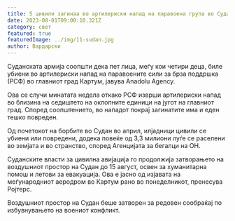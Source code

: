 ```yaml
---
title: 5 цивили загинаа во артилериски напад на паравоена група во Судан
date: 2023-08-01T09:00:10.321Z
category: свет
featured: true
featuredImage: ../img/11-sudan.jpg
author: Вардарски
---
```

Суданската армија соопшти дека пет лица, меѓу кои четири деца, биле убиени во артилериски напад на паравоените сили за брза поддршка (РСФ) во главниот град Картум, јавува Anadolu Agency.

Ова се случи минатата недела откако РСФ изврши артилериски напад во близина на седиштето на оклопните единици на југот на главниот град. Според соопштението, во нападот покрај загинатите има и еден тешко повреден.

Од почетокот на борбите во Судан во април, илјадници цивили се убиени или повредени, додека повеќе од 3,3 милиони луѓе се раселени во земјата и во странство, според Агенцијата за бегалци на ОН.

Суданските власти за цивилна авијација го продолжија затворањето на воздушниот простор на Судан до 15 август, освен за хуманитарна помош и летови за евакуација. Ова е јасно од изјавата на меѓународниот аеродром во Картум рано во понеделникот, пренесува Ројтерс.

Воздушниот простор на Судан беше затворен за редовен сообраќај по избувнувањето на воениот конфликт.